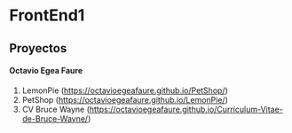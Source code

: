 # FrontEnd1

## Proyectos

#### Octavio Egea Faure


1. LemonPie (https://octavioegeafaure.github.io/PetShop/)
2. PetShop (https://octavioegeafaure.github.io/LemonPie/)
3. CV Bruce Wayne (https://octavioegeafaure.github.io/Curriculum-Vitae-de-Bruce-Wayne/)

